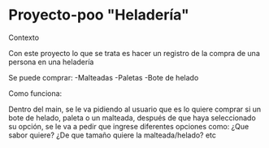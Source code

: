 # Proyecto-poo "Heladería"

Contexto

Con este proyecto lo que se trata es hacer un registro de la compra de una persona en una heladería

Se puede comprar:
-Malteadas
-Paletas
-Bote de helado

Como funciona:

Dentro del main, se le va pidiendo al usuario que es lo quiere comprar si un bote de helado, paleta o un malteada, 
después de que haya seleccionado su opción, se le va a pedir que ingrese diferentes opciones como:
¿Que sabor quiere?
¿De que tamaño quiere la malteada/helado?
etc








